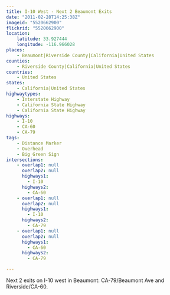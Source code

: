 ```yaml
---
title: I-10 West - Next 2 Beaumont Exits
date: "2011-02-28T14:25:38Z"
imageid: "5520662900"
flickrid: "5520662900"
location:
    latitude: 33.927444
    longitude: -116.966028
places:
    - Beaumont|Riverside County|California|United States
counties:
    - Riverside County|California|United States
countries:
    - United States
states:
    - California|United States
highwaytypes:
    - Interstate Highway
    - California State Highway
    - California State Highway
highways:
    - I-10
    - CA-60
    - CA-79
tags:
    - Distance Marker
    - Overhead
    - Big Green Sign
intersections:
    - overlap1: null
      overlap2: null
      highways1:
        - I-10
      highways2:
        - CA-60
    - overlap1: null
      overlap2: null
      highways1:
        - I-10
      highways2:
        - CA-79
    - overlap1: null
      overlap2: null
      highways1:
        - CA-60
      highways2:
        - CA-79

---
```

Next 2 exits on I-10 west in Beaumont: CA-79/Beaumont Ave and Riverside/CA-60.